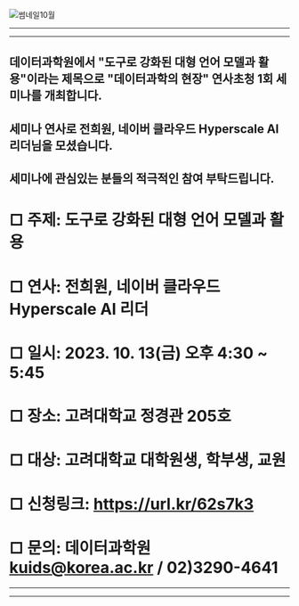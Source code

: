 
![썸네일10월](https://github.com/kuids/kuids.github.io/assets/91585914/42b73033-2f65-4777-926e-087a717f0463)

*******************************************************************************

*******************************************************************************
## 데이터과학원에서 "도구로 강화된 대형 언어 모델과 활용"이라는 제목으로 "데이터과학의 현장" 연사초청 1회 세미나를 개최합니다.
## 세미나 연사로 전희원, 네이버 클라우드 Hyperscale AI 리더님을 모셨습니다. 
## 세미나에 관심있는 분들의 적극적인 참여 부탁드립니다.

# □ 주제: 도구로 강화된 대형 언어 모델과 활용

# □ 연사: 전희원, 네이버 클라우드 Hyperscale AI 리더

# □ 일시: 2023. 10. 13(금) 오후 4:30 ~ 5:45

# □ 장소: 고려대학교 정경관 205호

# □ 대상: 고려대학교 대학원생, 학부생, 교원

# □ 신청링크: https://url.kr/62s7k3

# □ 문의: 데이터과학원 kuids@korea.ac.kr / 02)3290-4641
*******************************************************************************

*******************************************************************************


